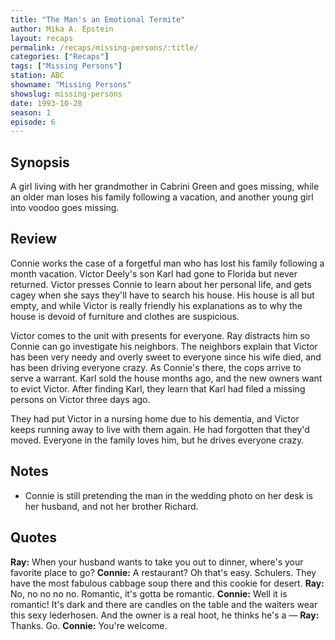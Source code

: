 ```yaml
---
title: "The Man's an Emotional Termite"
author: Mika A. Epstein
layout: recaps
permalink: /recaps/missing-persons/:title/
categories: ["Recaps"]
tags: ["Missing Persons"]
station: ABC
showname: "Missing Persons"
showslug: missing-persons
date: 1993-10-28
season: 1
episode: 6
---
```


## Synopsis

A girl living with her grandmother in Cabrini Green and goes missing, while an older man loses his family following a vacation, and another young girl into voodoo goes missing.

## Review

Connie works the case of a forgetful man who has lost his family following a month vacation. Victor Deely's son Karl had gone to Florida but never returned. Victor presses Connie to learn about her personal life, and gets cagey when she says they'll have to search his house. His house is all but empty, and while Victor is really friendly his explanations as to why the house is devoid of furniture and clothes are suspicious.

Victor comes to the unit with presents for everyone. Ray distracts him so Connie can go investigate his neighbors. The neighbors explain that Victor has been very needy and overly sweet to everyone since his wife died, and has been driving everyone crazy. As Connie's there, the cops arrive to serve a warrant. Karl sold the house months ago, and the new owners want to evict Victor. After finding Karl, they learn that Karl had filed a missing persons on Victor three days ago.

They had put Victor in a nursing home due to his dementia, and Victor keeps running away to live with them again. He had forgotten that they'd moved. Everyone in the family loves him, but he drives everyone crazy.

## Notes

* Connie is still pretending the man in the wedding photo on her desk is her husband, and not her brother Richard.

## Quotes

**Ray:** When your husband wants to take you out to dinner, where's your favorite place to go?
**Connie:** A restaurant? Oh that's easy. Schulers. They have the most fabulous cabbage soup there and this cookie for desert.
**Ray:** No, no no no no. Romantic, it's gotta be romantic.
**Connie:** Well it is romantic! It's dark and there are candles on the table and the waiters wear this sexy lederhosen. And the owner is a real hoot, he thinks he's a —
**Ray:** Thanks. Go.
**Connie:** You're welcome.
